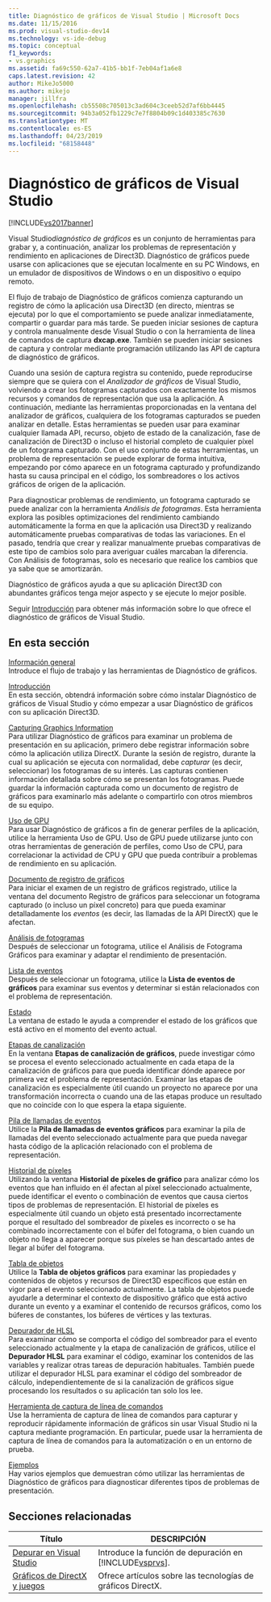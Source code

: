 ```yaml
---
title: Diagnóstico de gráficos de Visual Studio | Microsoft Docs
ms.date: 11/15/2016
ms.prod: visual-studio-dev14
ms.technology: vs-ide-debug
ms.topic: conceptual
f1_keywords:
- vs.graphics
ms.assetid: fa69c550-62a7-41b5-bb1f-7eb04af1a6e8
caps.latest.revision: 42
author: MikeJo5000
ms.author: mikejo
manager: jillfra
ms.openlocfilehash: cb55508c705013c3ad604c3ceeb52d7af6bb4445
ms.sourcegitcommit: 94b3a052fb1229c7e7f8804b09c1d403385c7630
ms.translationtype: MT
ms.contentlocale: es-ES
ms.lasthandoff: 04/23/2019
ms.locfileid: "68158448"
---
```

# <a name="visual-studio-graphics-diagnostics"></a>Diagnóstico de gráficos de Visual Studio
[!INCLUDE[vs2017banner](../includes/vs2017banner.md)]

Visual Studio*diagnóstico de gráficos* es un conjunto de herramientas para grabar y, a continuación, analizar los problemas de representación y rendimiento en aplicaciones de Direct3D. Diagnóstico de gráficos puede usarse con aplicaciones que se ejecutan localmente en su PC Windows, en un emulador de dispositivos de Windows o en un dispositivo o equipo remoto.  
  
 El flujo de trabajo de Diagnóstico de gráficos comienza capturando un registro de cómo la aplicación usa Direct3D (en directo, mientras se ejecuta) por lo que el comportamiento se puede analizar inmediatamente, compartir o guardar para más tarde. Se pueden iniciar sesiones de captura y controla manualmente desde Visual Studio o con la herramienta de línea de comandos de captura **dxcap.exe**. También se pueden iniciar sesiones de captura y controlar mediante programación utilizando las API de captura de diagnóstico de gráficos.  
  
 Cuando una sesión de captura registra su contenido, puede reproducirse siempre que se quiera con el *Analizador de gráficos* de Visual Studio, volviendo a crear los fotogramas capturados con exactamente los mismos recursos y comandos de representación que usa la aplicación. A continuación, mediante las herramientas proporcionadas en la ventana del analizador de gráficos, cualquiera de los fotogramas capturados se pueden analizar en detalle. Estas herramientas se pueden usar para examinar cualquier llamada API, recurso, objeto de estado de la canalización, fase de canalización de Direct3D o incluso el historial completo de cualquier píxel de un fotograma capturado. Con el uso conjunto de estas herramientas, un problema de representación se puede explorar de forma intuitiva, empezando por cómo aparece en un fotograma capturado y profundizando hasta su causa principal en el código, los sombreadores o los activos gráficos de origen de la aplicación.  
  
 Para diagnosticar problemas de rendimiento, un fotograma capturado se puede analizar con la herramienta *Análisis de fotogramas*. Esta herramienta explora las posibles optimizaciones del rendimiento cambiando automáticamente la forma en que la aplicación usa Direct3D y realizando automáticamente pruebas comparativas de todas las variaciones. En el pasado, tendría que crear y realizar manualmente pruebas comparativas de este tipo de cambios solo para averiguar cuáles marcaban la diferencia. Con Análisis de fotogramas, solo es necesario que realice los cambios que ya sabe que se amortizarán.  
  
 Diagnóstico de gráficos ayuda a que su aplicación Direct3D con abundantes gráficos tenga mejor aspecto y se ejecute lo mejor posible.  
  
 Seguir [Introducción](../debugger/overview-of-visual-studio-graphics-diagnostics.md) para obtener más información sobre lo que ofrece el diagnóstico de gráficos de Visual Studio.  
  
## <a name="in-this-section"></a>En esta sección  
 [Información general](../debugger/overview-of-visual-studio-graphics-diagnostics.md)  
 Introduce el flujo de trabajo y las herramientas de Diagnóstico de gráficos.  
  
 [Introducción](../debugger/getting-started-with-visual-studio-graphics-diagnostics.md)  
 En esta sección, obtendrá información sobre cómo instalar Diagnóstico de gráficos de Visual Studio y cómo empezar a usar Diagnóstico de gráficos con su aplicación Direct3D.  
  
 [Capturing Graphics Information](../debugger/capturing-graphics-information.md)  
 Para utilizar Diagnóstico de gráficos para examinar un problema de presentación en su aplicación, primero debe registrar información sobre cómo la aplicación utiliza DirectX. Durante la sesión de registro, durante la cual su aplicación se ejecuta con normalidad, debe *capturar* (es decir, seleccionar) los fotogramas de su interés. Las capturas contienen información detallada sobre cómo se presentan los fotogramas. Puede guardar la información capturada como un documento de registro de gráficos para examinarlo más adelante o compartirlo con otros miembros de su equipo.  
  
 [Uso de GPU](../debugger/gpu-usage.md)  
 Para usar Diagnóstico de gráficos a fin de generar perfiles de la aplicación, utilice la herramienta Uso de GPU. Uso de GPU puede utilizarse junto con otras herramientas de generación de perfiles, como Uso de CPU, para correlacionar la actividad de CPU y GPU que pueda contribuir a problemas de rendimiento en su aplicación.  
  
 [Documento de registro de gráficos](../debugger/graphics-log-document.md)  
 Para iniciar el examen de un registro de gráficos registrado, utilice la ventana del documento Registro de gráficos para seleccionar un fotograma capturado (o incluso un píxel concreto) para que pueda examinar detalladamente los *eventos* (es decir, las llamadas de la API DirectX) que le afectan.  
  
 [Análisis de fotogramas](../debugger/graphics-frame-analysis.md)  
 Después de seleccionar un fotograma, utilice el Análisis de Fotograma Gráficos para examinar y adaptar el rendimiento de presentación.  
  
 [Lista de eventos](../debugger/graphics-event-list.md)  
 Después de seleccionar un fotograma, utilice la **Lista de eventos de gráficos** para examinar sus eventos y determinar si están relacionados con el problema de representación.  
  
 [Estado](../debugger/graphics-state.md)  
 La ventana de estado le ayuda a comprender el estado de los gráficos que está activo en el momento del evento actual.  
  
 [Etapas de canalización](../debugger/graphics-pipeline-stages.md)  
 En la ventana **Etapas de canalización de gráficos**, puede investigar cómo se procesa el evento seleccionado actualmente en cada etapa de la canalización de gráficos para que pueda identificar dónde aparece por primera vez el problema de representación. Examinar las etapas de canalización es especialmente útil cuando un proyecto no aparece por una transformación incorrecta o cuando una de las etapas produce un resultado que no coincide con lo que espera la etapa siguiente.  
  
 [Pila de llamadas de eventos](../debugger/graphics-event-call-stack.md)  
 Utilice la **Pila de llamadas de eventos gráficos** para examinar la pila de llamadas del evento seleccionado actualmente para que pueda navegar hasta código de la aplicación relacionado con el problema de representación.  
  
 [Historial de píxeles](../debugger/graphics-pixel-history.md)  
 Utilizando la ventana **Historial de píxeles de gráfico** para analizar cómo los eventos que han influido en él afectan al píxel seleccionado actualmente, puede identificar el evento o combinación de eventos que causa ciertos tipos de problemas de representación. El historial de píxeles es especialmente útil cuando un objeto está presentado incorrectamente porque el resultado del sombreador de píxeles es incorrecto o se ha combinado incorrectamente con el búfer del fotograma, o bien cuando un objeto no llega a aparecer porque sus píxeles se han descartado antes de llegar al búfer del fotograma.  
  
 [Tabla de objetos](../debugger/graphics-object-table.md)  
 Utilice la **Tabla de objetos gráficos** para examinar las propiedades y contenidos de objetos y recursos de Direct3D específicos que están en vigor para el evento seleccionado actualmente. La tabla de objetos puede ayudarle a determinar el contexto de dispositivo gráfico que está activo durante un evento y a examinar el contenido de recursos gráficos, como los búferes de constantes, los búferes de vértices y las texturas.  
  
 [Depurador de HLSL](../debugger/hlsl-shader-debugger.md)  
 Para examinar cómo se comporta el código del sombreador para el evento seleccionado actualmente y la etapa de canalización de gráficos, utilice el **Depurador HLSL** para examinar el código, examinar los contenidos de las variables y realizar otras tareas de depuración habituales. También puede utilizar el depurador HLSL para examinar el código del sombreador de cálculo, independientemente de si la canalización de gráficos sigue procesando los resultados o su aplicación tan solo los lee.  
  
 [Herramienta de captura de línea de comandos](../debugger/command-line-capture-tool.md)  
 Use la herramienta de captura de línea de comandos para capturar y reproducir rápidamente información de gráficos sin usar Visual Studio ni la captura mediante programación. En particular, puede usar la herramienta de captura de línea de comandos para la automatización o en un entorno de prueba.  
  
 [Ejemplos](../debugger/graphics-diagnostics-examples.md)  
 Hay varios ejemplos que demuestran cómo utilizar las herramientas de Diagnóstico de gráficos para diagnosticar diferentes tipos de problemas de presentación.  
  
## <a name="related-sections"></a>Secciones relacionadas  
  
|Título|DESCRIPCIÓN|  
|-----------|-----------------|  
|[Depurar en Visual Studio](../debugger/debugging-in-visual-studio.md)|Introduce la función de depuración en [!INCLUDE[vsprvs](../includes/vsprvs-md.md)].|  
|[Gráficos de DirectX y juegos](http://go.microsoft.com/fwlink/?LinkId=256498)|Ofrece artículos sobre las tecnologías de gráficos DirectX.|
